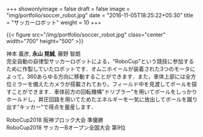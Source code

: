 +++
showonlyimage = false
draft = false
image = "img/portfolio/soccer_robot.jpg"
date = "2016-11-05T18:25:22+05:30"
title = "サッカーロボット"
weight = 10
+++

{{< figure src="/img/portfolio/soccer_robot.jpg" class="center" width="700" height="500" >}}

神本 義彦, **永山 晃誠**, 藤野 智朗  
完全自動の自律型サッカーロボットによる，"RoboCup"という競技に参加するために作製していたロボットです．オムニホイールが装着された3つのモータによって，360あらゆる方向に移動することができます．また，車体上部には全方位ミラーを備えたカメラが搭載されており，フィールド中を見渡してボールを探すことができます．車体前方の回転機構"ドリブラー"を用いてボールをしっかりホールドし，昇圧回路を用いてためたエネルギーを一気に放出してボールを蹴り出す"キッカー"で得点を量産します．

RoboCup2018 阪神ブロック大会 準優勝  
RoboCup2018 サッカーBオープン全国大会 第9位